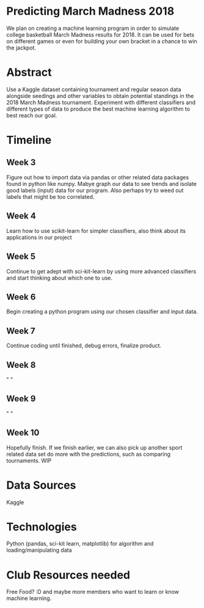 # Predicting March Madness 2018
We plan on creating a machine learning program in order to simulate college basketball March Madness results for 2018. It can be used for bets on different games or even for building your own bracket in a chance to win the jackpot.

# Abstract
Use a Kaggle dataset containing tournament and regular season data alongside seedings and other variables to obtain potential standings in the 2018 March Madness tournament. Experiment with different classifiers and different types of data to produce the best machine learning algorithm to best reach our goal. 

# Timeline
## Week 3
Figure out how to import data via pandas or other related data packages found in python like numpy. Mabye graph our data to see trends and isolate good labels (input) data for our program. Also perhaps try to weed out labels that might be too correlated.

## Week 4
Learn how to use scikit-learn for simpler classifiers, also think about its applications in our project

## Week 5
Continue to get adept with sci-kit-learn by using more advanced classifiers and start thinking about which one to use.

## Week 6
Begin creating a python program using our chosen classifier and input data.

## Week 7
Continue coding until finished, debug errors, finalize product.

## Week 8
" "

## Week 9
" "

## Week 10
Hopefully finish. If we finish earlier, we can also pick up another sport related data set do more with the predictions, such as comparing tournaments. WIP 

# Data Sources
Kaggle

# Technologies
Python (pandas, sci-kit learn, matplotlib) for algorithm and loading/manipulating data

# Club Resources needed
Free Food? :D and maybe more members who want to learn or know machine learning. 


